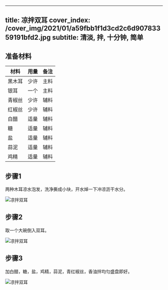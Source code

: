 
---
title: 凉拌双耳
cover_index: /cover_img/2021/01/a59fbb1f1d3cd2c6d90783359191bfd2.jpg
subtitle: 清淡, 拌, 十分钟, 简单
---

## 准备材料

| 材料     | 用量 | 备注|
| ------- | ----- | --- |
| 黑木耳 | 少许| 主料 |
| 银耳 | 一个| 主料 |
| 青椒丝 | 少许| 辅料 |
| 红椒丝 | 少许| 辅料 |
| 白醋 | 适量| 辅料 |
| 糖 | 适量| 辅料 |
| 盐 | 适量| 辅料 |
| 蒜泥 | 适量| 辅料 |
| 鸡精 | 适量| 辅料 |

## 步骤1

两种木耳凉水泡发，洗净撕成小块，开水焯一下冲凉沥干水分。

![凉拌双耳](https://i8.meishichina.com/attachment/recipe/201010/201010181555281.jpg?x-oss-process=style/p320) 

## 步骤2

取一个大碗倒入双耳。

![凉拌双耳](https://i8.meishichina.com/attachment/recipe/201010/201010181555526.jpg?x-oss-process=style/p320) 

## 步骤3

加白醋，糖，盐，鸡精，蒜泥，青红椒丝，香油拌均匀盛盘即好。

![凉拌双耳](https://i8.meishichina.com/attachment/recipe/201010/201010181556002.jpg?x-oss-process=style/p320) 

